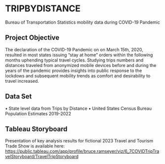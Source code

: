 # TRIPBYDISTANCE
Bureau of Transportation Statistics mobility data during COVID-19 Pandemic
## Project Objective
The declaration of the COVID-19 Pandemic on on March 15th, 2020, resulted in most states issuing “stay at home” orders within the following months uphending typical travel cycles. Studying trips numbers and distances traveled from anonymized mobile devices before and during the years of the pandemic provides insights into public response to the lockdows and subsequent mobility trends as comfort and desirability to travel increased. 
## Data Set
•	State level data from Trips by Distance
•	United States Census Bureau Population Estimates 2019-2022
## Tableau Storyboard
Presentation of key analysis results for fictional 2023 Travel and Tourism Trade Show is available here: https://public.tableau.com/app/profile/bruce.ramseyer/viz/6_7COVIDTripTravelStoryboard/TravelTripStoryboard
